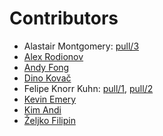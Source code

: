 # Contributors

- Alastair Montgomery: [pull/3](https://github.com/watir/watirbook/pull/3)
- [Alex Rodionov](https://github.com/watir/watirbook/commits?author=p0deje)
- [Andy Fong](https://github.com/watir/watirbook/commits?author=afong)
- [Dino Kovač](https://github.com/watir/watirbook/commits?author=reisub)
- Felipe Knorr Kuhn: [pull/1](https://github.com/watir/watirbook/pull/1), [pull/2](https://github.com/watir/watirbook/pull/2)
- [Kevin Emery](https://github.com/watir/watirbook/commits?author=kemery)
- [Kim Andi](https://github.com/watir/watirbook/commits?author=msandi)
- [Željko Filipin](https://github.com/watir/watirbook/commits?author=zeljkofilipin)
